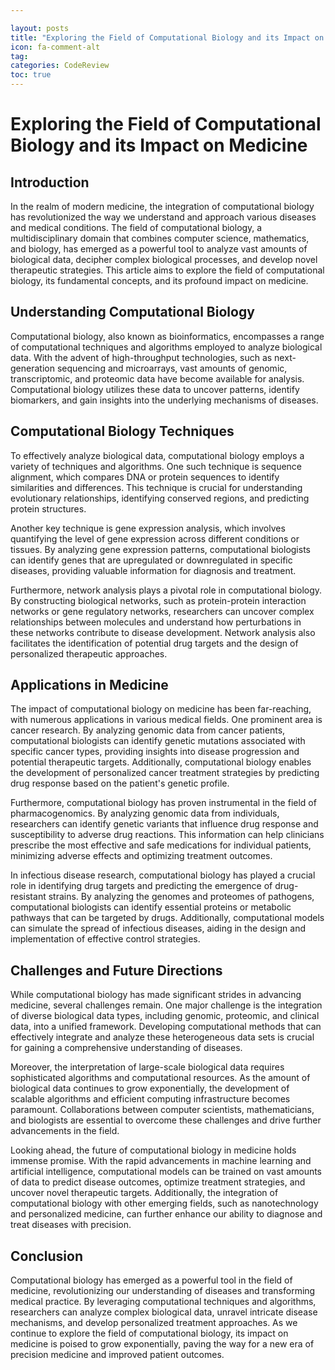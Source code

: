 ```yaml
---

layout: posts
title: "Exploring the Field of Computational Biology and its Impact on Medicine"
icon: fa-comment-alt
tag:      
categories: CodeReview
toc: true
---
```




# Exploring the Field of Computational Biology and its Impact on Medicine

## Introduction

In the realm of modern medicine, the integration of computational biology has revolutionized the way we understand and approach various diseases and medical conditions. The field of computational biology, a multidisciplinary domain that combines computer science, mathematics, and biology, has emerged as a powerful tool to analyze vast amounts of biological data, decipher complex biological processes, and develop novel therapeutic strategies. This article aims to explore the field of computational biology, its fundamental concepts, and its profound impact on medicine.

## Understanding Computational Biology

Computational biology, also known as bioinformatics, encompasses a range of computational techniques and algorithms employed to analyze biological data. With the advent of high-throughput technologies, such as next-generation sequencing and microarrays, vast amounts of genomic, transcriptomic, and proteomic data have become available for analysis. Computational biology utilizes these data to uncover patterns, identify biomarkers, and gain insights into the underlying mechanisms of diseases.

## Computational Biology Techniques

To effectively analyze biological data, computational biology employs a variety of techniques and algorithms. One such technique is sequence alignment, which compares DNA or protein sequences to identify similarities and differences. This technique is crucial for understanding evolutionary relationships, identifying conserved regions, and predicting protein structures.

Another key technique is gene expression analysis, which involves quantifying the level of gene expression across different conditions or tissues. By analyzing gene expression patterns, computational biologists can identify genes that are upregulated or downregulated in specific diseases, providing valuable information for diagnosis and treatment.

Furthermore, network analysis plays a pivotal role in computational biology. By constructing biological networks, such as protein-protein interaction networks or gene regulatory networks, researchers can uncover complex relationships between molecules and understand how perturbations in these networks contribute to disease development. Network analysis also facilitates the identification of potential drug targets and the design of personalized therapeutic approaches.

## Applications in Medicine

The impact of computational biology on medicine has been far-reaching, with numerous applications in various medical fields. One prominent area is cancer research. By analyzing genomic data from cancer patients, computational biologists can identify genetic mutations associated with specific cancer types, providing insights into disease progression and potential therapeutic targets. Additionally, computational biology enables the development of personalized cancer treatment strategies by predicting drug response based on the patient's genetic profile.

Furthermore, computational biology has proven instrumental in the field of pharmacogenomics. By analyzing genomic data from individuals, researchers can identify genetic variants that influence drug response and susceptibility to adverse drug reactions. This information can help clinicians prescribe the most effective and safe medications for individual patients, minimizing adverse effects and optimizing treatment outcomes.

In infectious disease research, computational biology has played a crucial role in identifying drug targets and predicting the emergence of drug-resistant strains. By analyzing the genomes and proteomes of pathogens, computational biologists can identify essential proteins or metabolic pathways that can be targeted by drugs. Additionally, computational models can simulate the spread of infectious diseases, aiding in the design and implementation of effective control strategies.

## Challenges and Future Directions

While computational biology has made significant strides in advancing medicine, several challenges remain. One major challenge is the integration of diverse biological data types, including genomic, proteomic, and clinical data, into a unified framework. Developing computational methods that can effectively integrate and analyze these heterogeneous data sets is crucial for gaining a comprehensive understanding of diseases.

Moreover, the interpretation of large-scale biological data requires sophisticated algorithms and computational resources. As the amount of biological data continues to grow exponentially, the development of scalable algorithms and efficient computing infrastructure becomes paramount. Collaborations between computer scientists, mathematicians, and biologists are essential to overcome these challenges and drive further advancements in the field.

Looking ahead, the future of computational biology in medicine holds immense promise. With the rapid advancements in machine learning and artificial intelligence, computational models can be trained on vast amounts of data to predict disease outcomes, optimize treatment strategies, and uncover novel therapeutic targets. Additionally, the integration of computational biology with other emerging fields, such as nanotechnology and personalized medicine, can further enhance our ability to diagnose and treat diseases with precision.

## Conclusion

Computational biology has emerged as a powerful tool in the field of medicine, revolutionizing our understanding of diseases and transforming medical practice. By leveraging computational techniques and algorithms, researchers can analyze complex biological data, unravel intricate disease mechanisms, and develop personalized treatment approaches. As we continue to explore the field of computational biology, its impact on medicine is poised to grow exponentially, paving the way for a new era of precision medicine and improved patient outcomes.